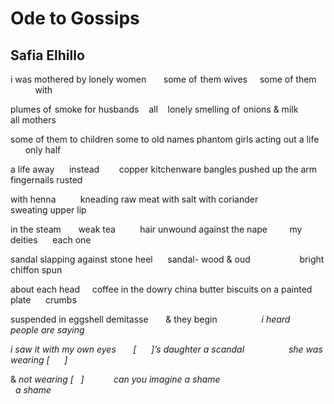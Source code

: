 # Ode to Gossips
## Safia Elhillo
i was mothered by lonely women       some
of  them wives     some of them             with

plumes of  smoke for husbands    all    lonely
smelling of  onions & milk         all mothers

some of them to children some to old names
phantom girls acting out a life        only half

a life away      instead        copper kitchenware
bangles pushed up the arm    fingernails rusted

with henna          kneading raw meat with salt
with coriander                     sweating upper lip

in the steam       weak tea          hair unwound
against the nape         my deities      each one

sandal slapping against stone heel      sandal-
wood & oud                    bright chiffon spun

about each head     coffee in the dowry china
butter biscuits on a painted plate      crumbs

suspended in eggshell demitasse       & they
begin                  _i heard       people are saying_

 _i saw it with my own eyes       [      ]’s daughter_
 _a scandal                  she was wearing [      ]_

& _not wearing [   ]            can you imagine_
 _a shame                                             a shame_